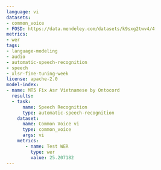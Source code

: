 ```yaml
---
language: vi
datasets:
- common_voice
- FOSD: https://data.mendeley.com/datasets/k9sxg2twv4/4
metrics:
- wer
tags:
- language-modeling
- audio
- automatic-speech-recognition
- speech
- xlsr-fine-tuning-week
license: apache-2.0
model-index:
- name: MT5 Fix Asr Vietnamese by Ontocord
  results:
  - task: 
      name: Speech Recognition
      type: automatic-speech-recognition
    dataset:
      name: Common Voice vi
      type: common_voice
      args: vi
    metrics:
       - name: Test WER
         type: wer
         value: 25.207182
---
```

